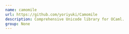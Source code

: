 ```yaml
---
name: camomile
url: https://github.com/yoriyuki/Camomile
description: Comprehensive Unicode library for OCaml.
group: None
---
```

